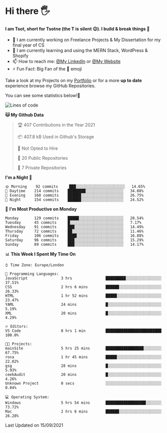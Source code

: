 # Hi there :raised_hand_with_fingers_splayed:
#### I am Tsot, short for Tsotne (the T is silent :wink:). I build & break things :space_invader:
- :telescope: I am currently working on Freelance Projects & My Dissertation for my final year of CS
- :seedling: I am currently learning and using the MERN Stack, WordPress & Shopify
- :mailbox: How to reach me: [@My LinkedIn](https://www.linkedin.com/in/tsotne-gvadzabia/) or [@My Website](https://tsotnegvadzabia.me/contact)
- :zap: Fun Fact: Big Fan of the :space_invader: emoji

Take a look at my Projects on my [Portfolio](https://tsotne.co.uk/) or for a more **up to date** experience browse my GitHub Repositories.

You can see some statistics below!:space_invader:
<!--START_SECTION:waka-->
![Lines of code](https://img.shields.io/badge/From%20Hello%20World%20I%27ve%20Written-3.5%20million%20lines%20of%20code-blue)

**🐱 My Github Data** 

> 🏆 407 Contributions in the Year 2021
 > 
> 📦 407.8 kB Used in Github's Storage 
 > 
> 🚫 Not Opted to Hire
 > 
> 📜 20 Public Repositories 
 > 
> 🔑 7 Private Repositories  
 > 
**I'm a Night 🦉** 

```text
🌞 Morning    92 commits     ███░░░░░░░░░░░░░░░░░░░░░░   14.65% 
🌆 Daytime    214 commits    ████████░░░░░░░░░░░░░░░░░   34.08% 
🌃 Evening    168 commits    ██████░░░░░░░░░░░░░░░░░░░   26.75% 
🌙 Night      154 commits    ██████░░░░░░░░░░░░░░░░░░░   24.52%

```
📅 **I'm Most Productive on Monday** 

```text
Monday       129 commits    █████░░░░░░░░░░░░░░░░░░░░   20.54% 
Tuesday      45 commits     █░░░░░░░░░░░░░░░░░░░░░░░░   7.17% 
Wednesday    91 commits     ███░░░░░░░░░░░░░░░░░░░░░░   14.49% 
Thursday     72 commits     ██░░░░░░░░░░░░░░░░░░░░░░░   11.46% 
Friday       106 commits    ████░░░░░░░░░░░░░░░░░░░░░   16.88% 
Saturday     96 commits     ███░░░░░░░░░░░░░░░░░░░░░░   15.29% 
Sunday       89 commits     ███░░░░░░░░░░░░░░░░░░░░░░   14.17%

```


📊 **This Week I Spent My Time On** 

```text
⌚︎ Time Zone: Europe/London

💬 Programming Languages: 
JavaScript               3 hrs               █████████░░░░░░░░░░░░░░░░   37.51% 
CSS                      2 hrs 6 mins        ██████░░░░░░░░░░░░░░░░░░░   26.33% 
HTML                     1 hr 52 mins        █████░░░░░░░░░░░░░░░░░░░░   23.47% 
YAML                     24 mins             █░░░░░░░░░░░░░░░░░░░░░░░░   5.19% 
XML                      20 mins             █░░░░░░░░░░░░░░░░░░░░░░░░   4.29%

🔥 Editors: 
VS Code                  8 hrs 1 min         █████████████████████████   100.0%

🐱‍💻 Projects: 
mainSite                 5 hrs 25 mins       █████████████████░░░░░░░░   67.75% 
rosa                     1 hr 45 mins        █████░░░░░░░░░░░░░░░░░░░░   22.02% 
gsg                      28 mins             █░░░░░░░░░░░░░░░░░░░░░░░░   5.93% 
ceekAudit                20 mins             █░░░░░░░░░░░░░░░░░░░░░░░░   4.26% 
Unknown Project          0 secs              ░░░░░░░░░░░░░░░░░░░░░░░░░   0.04%

💻 Operating System: 
Windows                  5 hrs 54 mins       ██████████████████░░░░░░░   73.72% 
Mac                      2 hrs 6 mins        ██████░░░░░░░░░░░░░░░░░░░   26.28%

```


 Last Updated on 15/09/2021
<!--END_SECTION:waka-->
